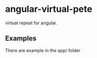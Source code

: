 # angular-virtual-pete
virtual repeat for angular.


## Examples
There are example in the app/ folder
